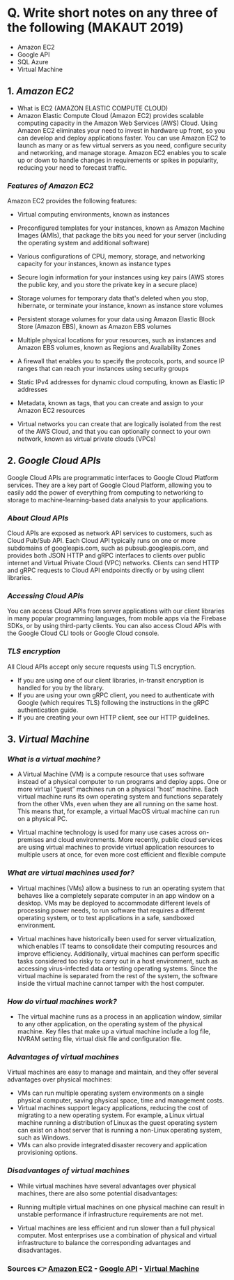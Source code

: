# Q. Write short notes on any three of the following (MAKAUT 2019)
- Amazon EC2
- Google API
- SQL Azure
- Virtual Machine

## 1. *Amazon EC2*
- What is EC2 (AMAZON ELASTIC COMPUTE CLOUD)
- Amazon Elastic Compute Cloud (Amazon EC2) provides scalable computing capacity in the Amazon Web Services (AWS) Cloud. Using Amazon EC2 eliminates your need to invest in hardware up front, so you can develop and deploy applications faster. You can use Amazon EC2 to launch as many or as few virtual servers as you need, configure security and networking, and manage storage. Amazon EC2 enables you to scale up or down to handle changes in requirements or spikes in popularity, reducing your need to forecast traffic.

### *Features of Amazon EC2*
Amazon EC2 provides the following features:

- Virtual computing environments, known as instances

- Preconfigured templates for your instances, known as Amazon Machine Images (AMIs), that package the bits you need for your server (including the operating system and additional software)

- Various configurations of CPU, memory, storage, and networking capacity for your instances, known as instance types

- Secure login information for your instances using key pairs (AWS stores the public key, and you store the private key in a secure place)

- Storage volumes for temporary data that's deleted when you stop, hibernate, or terminate your instance, known as instance store volumes

- Persistent storage volumes for your data using Amazon Elastic Block Store (Amazon EBS), known as Amazon EBS volumes

- Multiple physical locations for your resources, such as instances and Amazon EBS volumes, known as Regions and Availability Zones

- A firewall that enables you to specify the protocols, ports, and source IP ranges that can reach your instances using security groups

- Static IPv4 addresses for dynamic cloud computing, known as Elastic IP addresses

- Metadata, known as tags, that you can create and assign to your Amazon EC2 resources

- Virtual networks you can create that are logically isolated from the rest of the AWS Cloud, and that you can optionally connect to your own network, known as virtual private clouds (VPCs)

## 2. *Google Cloud APIs*
Google Cloud APIs are programmatic interfaces to Google Cloud Platform services. They are a key part of Google Cloud Platform, allowing you to easily add the power of everything from computing to networking to storage to machine-learning-based data analysis to your applications.

### *About Cloud APIs*
Cloud APIs are exposed as network API services to customers, such as Cloud Pub/Sub API. Each Cloud API typically runs on one or more subdomains of googleapis.com, such as pubsub.googleapis.com, and provides both JSON HTTP and gRPC interfaces to clients over public internet and Virtual Private Cloud (VPC) networks. Clients can send HTTP and gRPC requests to Cloud API endpoints directly or by using client libraries.

### *Accessing Cloud APIs*
You can access Cloud APIs from server applications with our client libraries in many popular programming languages, from mobile apps via the Firebase SDKs, or by using third-party clients. You can also access Cloud APIs with the Google Cloud CLI tools or Google Cloud console.

### *TLS encryption*
All Cloud APIs accept only secure requests using TLS encryption.

- If you are using one of our client libraries, in-transit encryption is handled for you by the library.
- If you are using your own gRPC client, you need to authenticate with Google (which requires TLS) following the instructions in the gRPC authentication guide.
- If you are creating your own HTTP client, see our HTTP guidelines.

## 3. *Virtual Machine*

### *What is a virtual machine?*
- A Virtual Machine (VM) is a compute resource that uses software instead of a physical computer to run programs and deploy apps. One or more virtual “guest” machines run on a physical “host” machine.  Each virtual machine runs its own operating system and functions separately from the other VMs, even when they are all running on the same host. This means that, for example, a virtual MacOS virtual machine can run on a physical PC. 

- Virtual machine technology is used for many use cases across on-premises and cloud environments. More recently, public cloud services are using virtual machines to provide virtual application resources to multiple users at once, for even more cost efficient and flexible compute

### *What are virtual machines used for?*
- Virtual machines (VMs) allow a business to run an operating system that behaves like a completely separate computer in an app window on a desktop. VMs may be deployed to accommodate different levels of processing power needs, to run software that requires a different operating system, or to test applications in a safe, sandboxed environment.

- Virtual machines have historically been used for server virtualization, which enables IT teams to consolidate their computing resources and improve efficiency. Additionally, virtual machines can perform specific tasks considered too risky to carry out in a host environment, such as accessing virus-infected data or testing operating systems. Since the virtual machine is separated from the rest of the system, the software inside the virtual machine cannot tamper with the host computer.  

### *How do virtual machines work?*
- The virtual machine runs as a process in an application window, similar to any other application, on the operating system of the physical machine. Key files that make up a virtual machine include a log file, NVRAM setting file, virtual disk file and configuration file. 

### *Advantages of virtual machines*
Virtual machines are easy to manage and maintain, and they offer several advantages over physical machines:   

- VMs can run multiple operating system environments on a single physical computer, saving physical space, time and management costs. 
- Virtual machines support legacy applications, reducing the cost of migrating to a new operating system. For example, a Linux virtual machine running a distribution of Linux as the guest operating system can exist on a host server that is running a non-Linux operating system, such as Windows. 
- VMs can also provide integrated disaster recovery and application provisioning options. 

### *Disadvantages of virtual machines*
- While virtual machines have several advantages over physical machines, there are also some potential disadvantages: 

- Running multiple virtual machines on one physical machine can result in unstable performance if infrastructure requirements are not met. 
- Virtual machines are less efficient and run slower than a full physical computer. Most enterprises use a combination of physical and virtual infrastructure to balance the corresponding advantages and disadvantages.

### Sources 👉 [Amazon EC2](https://docs.aws.amazon.com/AWSEC2/latest/UserGuide/concepts.html) - [Google API](https://cloud.google.com/apis/docs/overview) - [Virtual Machine](https://www.vmware.com/topics/glossary/content/virtual-machine.html)
